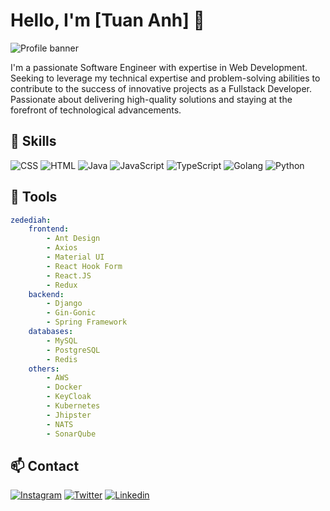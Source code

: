 # Hello, I'm [Tuan Anh] 👋

<img src="https://raw.githubusercontent.com/vzzederzv/vzzederzv/master/statics/media/Banner.png" alt="Profile banner">

I'm a passionate Software Engineer with expertise in Web Development. Seeking to leverage my technical expertise and problem-solving abilities to contribute to the success of innovative projects as a Fullstack Developer. Passionate about delivering high-quality solutions and staying at the forefront of technological advancements.

## 🚀 Skills

![CSS](https://img.shields.io/badge/CSS3-1572B6?style=for-the-badge&logo=css3&logoColor=white)
![HTML](https://img.shields.io/badge/HTML5-E34F26?style=for-the-badge&logo=html5&logoColor=white)
![Java](https://img.shields.io/badge/Java-ED8B00?style=for-the-badge&logo=java&logoColor=white)
![JavaScript](https://img.shields.io/badge/JavaScript-F7DF1E?style=for-the-badge&logo=javascript&logoColor=black)
![TypeScript](https://img.shields.io/badge/TypeScript-2F73C0?style=for-the-badge&logo=typescript&logoColor=white)
![Golang](https://img.shields.io/badge/Go-00ADD8?style=for-the-badge&logo=go&logoColor=white)
![Python](https://img.shields.io/badge/Python-3776AB?style=for-the-badge&logo=python&logoColor=white)

## 🔧 Tools 

```yaml
zedediah:
    frontend:
        - Ant Design
        - Axios
        - Material UI
        - React Hook Form
        - React.JS
        - Redux
    backend:
        - Django
        - Gin-Gonic
        - Spring Framework
    databases:
        - MySQL
        - PostgreSQL
        - Redis
    others:
        - AWS
        - Docker
        - KeyCloak
        - Kubernetes
        - Jhipster
        - NATS
        - SonarQube
```

## 📫 Contact

[![Instagram](https://img.shields.io/badge/-zede.diah-E4405F?style=flat-square&logo=instagram&logoColor=white)](https://www.instagram.com/zede.diah/)
[![Twitter](https://img.shields.io/twitter/follow/zzederzz?label=Follow)](https://twitter.com/intent/follow?screen_name=zzederzz)
[![Linkedin](https://img.shields.io/badge/-zede.diah-blue?style=flat-square&logo=Linkedin&logoColor=white&link=https://www.linkedin.com/in/zedepeag/)](https://www.linkedin.com/in/zedepeag/)
